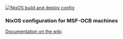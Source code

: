 [![NixOS build and deploy config](../../actions/workflows/build_deploy.yml/badge.svg?branch=main&event=push)](../../actions/workflows/build_deploy.yml)

### NixOS configuration for MSF-OCB machines

[Documentation on the wiki](../../wiki).
